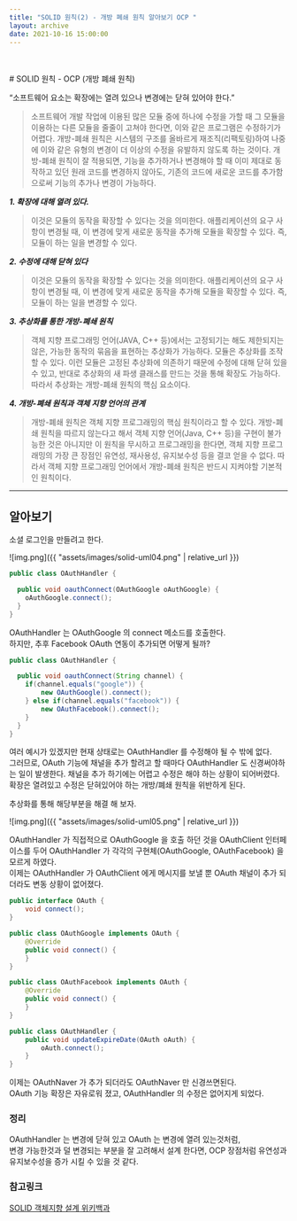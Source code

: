 ```yaml
---
title: "SOLID 원칙(2) - 개방 폐쇄 원칙 알아보기 OCP "
layout: archive
date: 2021-10-16 15:00:00
---
```

<br>
<br>
# SOLID 원칙 - OCP (개방 폐쇄 원칙)

“소프트웨어 요소는 확장에는 열려 있으나 변경에는 닫혀 있어야 한다.”

>소프트웨어 개발 작업에 이용된 많은 모듈 중에 하나에 수정을 가할 때 그 모듈을 이용하는 다른 모듈을 줄줄이 고쳐야 한다면, 이와 같은 프로그램은 수정하기가 어렵다. 개방-폐쇄 원칙은 시스템의 구조를 올바르게 재조직(리팩토링)하여 나중에 이와 같은 유형의 변경이 더 이상의 수정을 유발하지 않도록 하는 것이다. 개방-폐쇄 원칙이 잘 적용되면, 기능을 추가하거나 변경해야 할 때 이미 제대로 동작하고 있던 원래 코드를 변경하지 않아도, 기존의 코드에 새로운 코드를 추가함으로써 기능의 추가나 변경이 가능하다.  
>  

***1\. 확장에 대해 열려 있다.***
> 이것은 모듈의 동작을 확장할 수 있다는 것을 의미한다. 애플리케이션의 요구 사항이 변경될 때, 이 변경에 맞게 새로운 동작을 추가해 모듈을 확장할 수 있다. 즉, 모듈이 하는 일을 변경할 수 있다.

***2\. 수정에 대해 닫혀 있다***
> 이것은 모듈의 동작을 확장할 수 있다는 것을 의미한다. 애플리케이션의 요구 사항이 변경될 때, 이 변경에 맞게 새로운 동작을 추가해 모듈을 확장할 수 있다. 즉, 모듈이 하는 일을 변경할 수 있다.  


***3\. 추상화를 통한 개방-폐쇄 원칙***
> 객체 지향 프로그래밍 언어(JAVA, C++ 등)에서는 고정되기는 해도 제한되지는 않은, 가능한 동작의 묶음을 표현하는 추상화가 가능하다. 모듈은 추상화를 조작할 수 있다. 이런 모듈은 고정된 추상화에 의존하기 때문에 수정에 대해 닫혀 있을 수 있고, 반대로 추상화의 새 파생 클래스를 만드는 것을 통해 확장도 가능하다. 따라서 추상화는 개방-폐쇄 원칙의 핵심 요소이다.

***4\. 개방-폐쇄 원칙과 객체 지향 언어의 관계***
> 개방-폐쇄 원칙은 객체 지향 프로그래밍의 핵심 원칙이라고 할 수 있다. 개방-폐쇄 원칙을 따르지 않는다고 해서 객체 지향 언어(Java, C++ 등)을 구현이 불가능한 것은 아니지만 이 원칙을 무시하고 프로그래밍을 한다면, 객체 지향 프로그래밍의 가장 큰 장점인 유연성, 재사용성, 유지보수성 등을 결코 얻을 수 없다. 따라서 객체 지향 프로그래밍 언어에서 개방-폐쇄 원칙은 반드시 지켜야할 기본적인 원칙이다.

---

## 알아보기 

소셜 로그인을 만들려고 한다.  

![img.png]({{ "assets/images/solid-uml04.png" | relative_url }})

```java
public class OAuthHandler {

  public void oauthConnect(OAuthGoogle oAuthGoogle) {
    oAuthGoogle.connect();
  }
}
```

OAuthHandler 는 OAuthGoogle 의 connect 메소드를 호출한다.  
하지만, 추후 Facebook OAuth 연동이 추가되면 어떻게 될까?  

```java
public class OAuthHandler {

  public void oauthConnect(String channel) {
    if(channel.equals("google")) {
        new OAuthGoogle().connect();
    } else if(channel.equals("facebook")) {
        new OAuthFacebook().connect();
    }
  }
}
```



여러 예시가 있겠지만 현재 상태로는 OAuthHandler 를 수정해야 될 수 밖에 없다.  
그러므로, OAuth 기능에 채널을 추가 할려고 할 때마다 OAuthHandler 도 신경써야하는 일이 발생한다. 채널을 추가 하기에는 어렵고 수정은 해야 하는 상황이 되어버렸다.  
확장은 열려있고 수정은 닫혀있어야 하는 개방/폐쇄 원칙을 위반하게 된다.  

추상화를 통해 해당부분을 해결 해 보자.  

![img.png]({{ "assets/images/solid-uml05.png" | relative_url }})

OAuthHandler 가 직접적으로 OAuthGoogle 을 호출 하던 것을 OAuthClient 인터페이스를 두어 OAuthHandler 가 각각의 구현체(OAuthGoogle, OAuthFacebook) 을 모르게 하였다.  
이제는 OAuthHandler 가 OAuthClient 에게 메시지를 보낼 뿐 OAuth 채널이 추가 되더라도 변동 상황이 없어졌다.  

```java
public interface OAuth {
    void connect();
}  

public class OAuthGoogle implements OAuth {
    @Override
    public void connect() {
    }
}

public class OAuthFacebook implements OAuth {
    @Override
    public void connect() {
    }
}

public class OAuthHandler {
    public void updateExpireDate(OAuth oAuth) {
        oAuth.connect();
    }
}
```

이제는 OAuthNaver 가 추가 되더라도 OAuthNaver 만 신경쓰면된다.  
OAuth 기능 확장은 자유로워 졌고, OAuthHandler 의 수정은 없어지게 되었다.  

### 정리  
OAuthHandler 는 변경에 닫혀 있고 OAuth 는 변경에 열려 있는것처럼,  
변경 가능한것과 덜 변경되는 부분을 잘 고려해서 설계 한다면, OCP 장점처럼 유연성과 유지보수성을 증가 시킬 수 있을 것 같다.    

### 참고링크
[SOLID 객체지향 설계 위키백과](https://ko.wikipedia.org/wiki/SOLID_(%EA%B0%9D%EC%B2%B4_%EC%A7%80%ED%96%A5_%EC%84%A4%EA%B3%84))  


